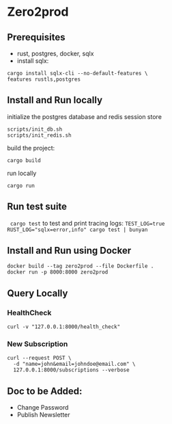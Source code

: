 # Zero2prod

## Prerequisites
* rust, postgres, docker, sqlx
* install sqlx: 
```
cargo install sqlx-cli --no-default-features \                                          
features rustls,postgres
```

## Install and Run locally

initialize the postgres database and redis session store
```
scripts/init_db.sh 
scripts/init_redis.sh

```
build the project: 
```
cargo build
```

run locally
```
cargo run
```

## Run test suite
``` cargo test```
to test and print tracing logs:
```TEST_LOG=true RUST_LOG="sqlx=error,info" cargo test | bunyan```

## Install and Run using Docker
```
docker build --tag zero2prod --file Dockerfile .
docker run -p 8000:8000 zero2prod
```

## Query Locally
### HealthCheck
```
curl -v "127.0.0.1:8000/health_check"
```

### New Subscription
```
curl --request POST \                                                       
  -d "name=john&email=johndoe@email.com" \
  127.0.0.1:8000/subscriptions --verbose
```

## Doc to be Added:
* Change Password
* Publish Newsletter